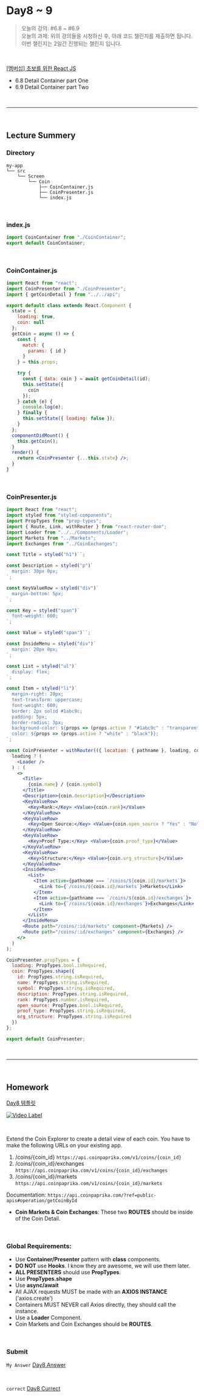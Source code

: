 
# Day8 ~ 9
> 오늘의 강의: #6.8 ~ #6.9  
  오늘의 과제: 위의 강의들을 시청하신 후, 아래 코드 챌린지를 제출하면 됩니다.  
  이번 챌린지는 2일간 진행되는 챌린지 입니다.


<br/>

[[멤버십] 초보를 위한 React JS](https://academy.nomadcoders.co/courses/436641/lectures/8467057)   
- 6.8 Detail Container part One
- 6.9 Detail Container part Two

<br/>

---

<br/>

## Lecture Summery

### Directory

```
my-app
└── src
    └── Screen
        └── Coin
            ├── CoinContainer.js   
            ├── CoinPresenter.js   
            └── index.js
```

<br/>

### index.js
```jsx harmony
import CoinContainer from "./CoinContainer";
export default CoinContainer;
```

<br/>

### CoinContainer.js
```jsx harmony
import React from "react";
import CoinPresenter from "./CoinPresenter";
import { getCoinDetail } from "../../api";

export default class extends React.Component {
  state = {
    loading: true,
    coin: null
  };
  getCoin = async () => {
    const {
      match: {
        params: { id }
      }
    } = this.props;

    try {
      const { data: coin } = await getCoinDetail(id);
      this.setState({
        coin
      });
    } catch (e) {
      console.log(e);
    } finally {
      this.setState({ loading: false });
    }
  };
  componentDidMount() {
    this.getCoin();
  }
  render() {
    return <CoinPresenter {...this.state} />;
  }
}
```

<br/>

### CoinPresenter.js
```jsx harmony
import React from "react";
import styled from "styled-components";
import PropTypes from "prop-types";
import { Route, Link, withRouter } from "react-router-dom";
import Loader from "../../Components/Loader";
import Markets from "../Markets";
import Exchanges from "../CoinExchanges";

const Title = styled("h1")``;

const Description = styled("p")`
  margin: 30px 0px;
`;

const KeyValueRow = styled("div")`
  margin-bottom: 5px;
`;

const Key = styled("span")`
  font-weight: 600;
`;

const Value = styled("span")``;

const InsideMenu = styled("div")`
  margin: 20px 0px;
`;

const List = styled("ul")`
  display: flex;
`;

const Item = styled("li")`
  margin-right: 20px;
  text-transform: uppercase;
  font-weight: 600;
  border: 2px solid #1abc9c;
  padding: 5px;
  border-radius: 3px;
  background-color: ${props => (props.active ? "#1abc9c" : "transparent")};
  color: ${props => (props.active ? "white" : "black")};
`;

const CoinPresenter = withRouter(({ location: { pathname }, loading, coin }) =>
  loading ? (
    <Loader />
  ) : (
    <>
      <Title>
        {coin.name} / {coin.symbol}
      </Title>
      <Description>{coin.description}</Description>
      <KeyValueRow>
        <Key>Rank:</Key> <Value>{coin.rank}</Value>
      </KeyValueRow>
      <KeyValueRow>
        <Key>Open Source:</Key> <Value>{coin.open_source ? "Yes" : "No"}</Value>
      </KeyValueRow>
      <KeyValueRow>
        <Key>Proof Type:</Key> <Value>{coin.proof_type}</Value>
      </KeyValueRow>
      <KeyValueRow>
        <Key>Structure:</Key> <Value>{coin.org_structure}</Value>
      </KeyValueRow>
      <InsideMenu>
        <List>
          <Item active={pathname === `/coins/${coin.id}/markets`}>
            <Link to={`/coins/${coin.id}/markets`}>Markets</Link>
          </Item>
          <Item active={pathname === `/coins/${coin.id}/exchanges`}>
            <Link to={`/coins/${coin.id}/exchanges`}>Exchanges</Link>
          </Item>
        </List>
      </InsideMenu>
      <Route path="/coins/:id/markets" component={Markets} />
      <Route path="/coins/:id/exchanges" component={Exchanges} />
    </>
  )
);

CoinPresenter.propTypes = {
  loading: PropTypes.bool.isRequired,
  coin: PropTypes.shape({
    id: PropTypes.string.isRequired,
    name: PropTypes.string.isRequired,
    symbol: PropTypes.string.isRequired,
    description: PropTypes.string.isRequired,
    rank: PropTypes.number.isRequired,
    open_source: PropTypes.bool.isRequired,
    proof_type: PropTypes.string.isRequired,
    org_structure: PropTypes.string.isRequired
  })
};

export default CoinPresenter;
```

<br/>

---

<br/>

## Homework 
[Day8 템플릿](https://codesandbox.io/s/day-five-solution-xoocs)

[![Video Label](http://img.youtube.com/vi/A7Zn8o-JL5Q/0.jpg)](https://youtu.be/A7Zn8o-JL5Q)

<br/>

Extend the Coin Explorer to create a detail view of each coin. You have to make the following URLs on your existing app.

1. /coins/{coin_id} `https://api.coinpaprika.com/v1/coins/{coin_id}`
2. /coins/{coin_id}/exchanges `https://api.coinpaprika.com/v1/coins/{coin_id}/exchanges`
3. /coins/{coin_id}/markets `https://api.coinpaprika.com/v1/coins/{coin_id}/markets`

Documentation: `https://api.coinpaprika.com/?ref=public-apis#operation/getCoinById`

- **Coin Markets & Coin Exchanges**: These two **ROUTES** should be inside of the Coin Detail. 

<br/>

### Global Requirements:

- Use **Container/Presenter** pattern with **class** components.
- **DO NOT** use **Hooks**. I know they are awesome, we will use them later.
- **ALL PRESENTERS** should use **PropTypes**.
- Use **PropTypes.shape**
- Use **async/await**
- All AJAX requests MUST be made with an **AXIOS INSTANCE** ('axios.create')
- Containers MUST NEVER call Axios directly, they should call the instance.
- Use a **Loader** Component.
- Coin Markets and Coin Exchanges should be **ROUTES**. 


<br/>

### Submit

`My Answer`
[Day8 Answer](https://codesandbox.io/s/day-five-solution-2wr12)


<br/>

`correct`
[Day8 Currect](https://codesandbox.io/s/day-six-solution-6n2q7)
